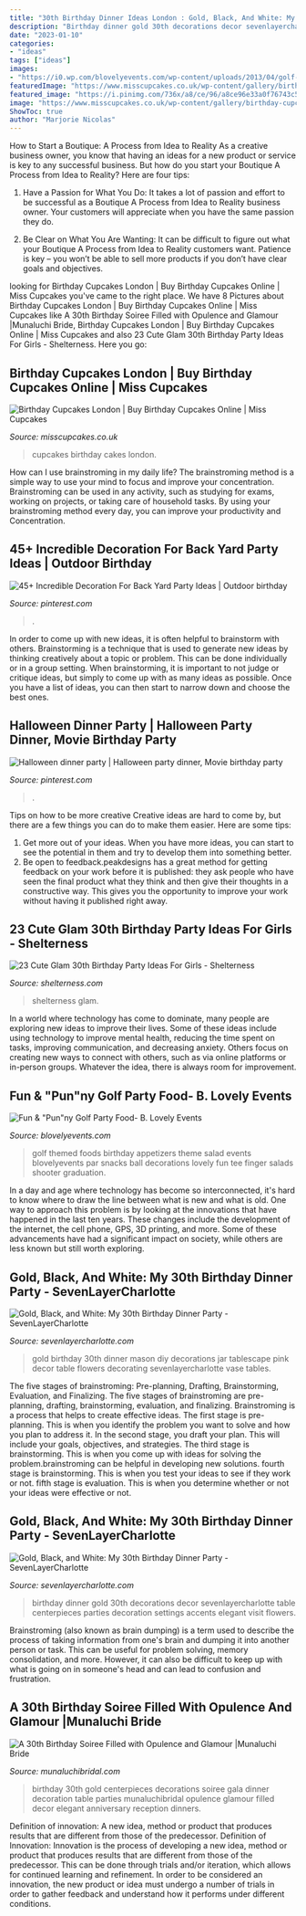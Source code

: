 ```yaml
---
title: "30th Birthday Dinner Ideas London : Gold, Black, And White: My 30th Birthday Dinner Party"
description: "Birthday dinner gold 30th decorations decor sevenlayercharlotte table centerpieces parties decoration settings accents elegant visit flowers"
date: "2023-01-10"
categories:
- "ideas"
tags: ["ideas"]
images:
- "https://i0.wp.com/blovelyevents.com/wp-content/uploads/2013/04/golf-party-salad-shooters.jpg?fit=650%2C975"
featuredImage: "https://www.misscupcakes.co.uk/wp-content/gallery/birthday-cupcakes/first-birthday-girl-cupcakes.jpg"
featured_image: "https://i.pinimg.com/736x/a8/ce/96/a8ce96e33a0f76743c51c310261ef37e.jpg"
image: "https://www.misscupcakes.co.uk/wp-content/gallery/birthday-cupcakes/first-birthday-girl-cupcakes.jpg"
ShowToc: true
author: "Marjorie Nicolas"
---
```



How to Start a Boutique: A Process from Idea to Reality
As a creative business owner, you know that having an ideas for a new product or service is key to any successful business. But how do you start your Boutique A Process from Idea to Reality? Here are four tips:
1. Have a Passion for What You Do: It takes a lot of passion and effort to be successful as a Boutique A Process from Idea to Reality business owner. Your customers will appreciate when you have the same passion they do.

2. Be Clear on What You Are Wanting: It can be difficult to figure out what your Boutique A Process from Idea to Reality customers want. Patience is key – you won’t be able to sell more products if you don’t have clear goals and objectives.


	

		
looking for Birthday Cupcakes London | Buy Birthday Cupcakes Online | Miss Cupcakes you've came to the right place. We have 8 Pictures about Birthday Cupcakes London | Buy Birthday Cupcakes Online | Miss Cupcakes like A 30th Birthday Soiree Filled with Opulence and Glamour |Munaluchi Bride, Birthday Cupcakes London | Buy Birthday Cupcakes Online | Miss Cupcakes and also 23 Cute Glam 30th Birthday Party Ideas For Girls - Shelterness. Here you go:
		
    
## Birthday Cupcakes London | Buy Birthday Cupcakes Online | Miss Cupcakes

<img loading=lazy src="https://www.misscupcakes.co.uk/wp-content/gallery/birthday-cupcakes/first-birthday-girl-cupcakes.jpg" onerror="this.onerror=null;this.src='https://tse4.mm.bing.net/th?id=OIP.pYsPoHXX6xxpiHpYhi6H-AHaE8&amp;pid=15.1';" alt="Birthday Cupcakes London | Buy Birthday Cupcakes Online | Miss Cupcakes">

_Source: misscupcakes.co.uk_

>cupcakes birthday cakes london. 

	

How can I use brainstroming in my daily life?
The brainstroming method is a simple way to use your mind to focus and improve your concentration. Brainstroming can be used in any activity, such as studying for exams, working on projects, or taking care of household tasks. By using your brainstroming method every day, you can improve your productivity and Concentration.

    
## 45+ Incredible Decoration For Back Yard Party Ideas | Outdoor Birthday

<img loading=lazy src="https://i.pinimg.com/736x/a8/ce/96/a8ce96e33a0f76743c51c310261ef37e.jpg" onerror="this.onerror=null;this.src='https://tse1.mm.bing.net/th?id=OIP.M007Mi7YUREJl5bLXZBzTAHaLH&amp;pid=15.1';" alt="45+ Incredible Decoration For Back Yard Party Ideas | Outdoor birthday">

_Source: pinterest.com_

>. 

	

In order to come up with new ideas, it is often helpful to brainstorm with others. Brainstorming is a technique that is used to generate new ideas by thinking creatively about a topic or problem. This can be done individually or in a group setting. When brainstorming, it is important to not judge or critique ideas, but simply to come up with as many ideas as possible. Once you have a list of ideas, you can then start to narrow down and choose the best ones.

    
## Halloween Dinner Party | Halloween Party Dinner, Movie Birthday Party

<img loading=lazy src="https://i.pinimg.com/736x/55/79/a6/5579a6a01ef288a33e2110e68f57e8db--halloween-dinner-parties-dinners.jpg" onerror="this.onerror=null;this.src='https://tse3.mm.bing.net/th?id=OIP.o5HsWCew6AIFDtr5lNR-dQHaJ3&amp;pid=15.1';" alt="Halloween dinner party | Halloween party dinner, Movie birthday party">

_Source: pinterest.com_

>. 

	

Tips on how to be more creative
Creative ideas are hard to come by, but there are a few things you can do to make them easier. Here are some tips: 
1. Get more out of your ideas. When you have more ideas, you can start to see the potential in them and try to develop them into something better. 
2. Be open to feedback.peakdesigns has a great method for getting feedback on your work before it is published: they ask people who have seen the final product what they think and then give their thoughts in a constructive way. This gives you the opportunity to improve your work without having it published right away.

    
## 23 Cute Glam 30th Birthday Party Ideas For Girls - Shelterness

<img loading=lazy src="https://i.shelterness.com/2017/02/07-outdoor-boho-chic-birthday-party-decor-a-low-table-and-pillows.jpg" onerror="this.onerror=null;this.src='https://tse1.mm.bing.net/th?id=OIP.HFan_TwBxgy4zFM8MQTemwHaKH&amp;pid=15.1';" alt="23 Cute Glam 30th Birthday Party Ideas For Girls - Shelterness">

_Source: shelterness.com_

>shelterness glam. 

	

In a world where technology has come to dominate, many people are exploring new ideas to improve their lives. Some of these ideas include using technology to improve mental health, reducing the time spent on tasks, improving communication, and decreasing anxiety. Others focus on creating new ways to connect with others, such as via online platforms or in-person groups. Whatever the idea, there is always room for improvement.

    
## Fun &amp; &quot;Pun&quot;ny Golf Party Food- B. Lovely Events

<img loading=lazy src="https://i0.wp.com/blovelyevents.com/wp-content/uploads/2013/04/golf-party-salad-shooters.jpg?fit=650%2C975" onerror="this.onerror=null;this.src='https://tse2.mm.bing.net/th?id=OIP.oz43P4r4nkwwkwwPFiqPuAHaLH&amp;pid=15.1';" alt="Fun &amp; &quot;Pun&quot;ny Golf Party Food- B. Lovely Events">

_Source: blovelyevents.com_

>golf themed foods birthday appetizers theme salad events blovelyevents par snacks ball decorations lovely fun tee finger salads shooter graduation. 

	

In a day and age where technology has become so interconnected, it's hard to know where to draw the line between what is new and what is old. One way to approach this problem is by looking at the innovations that have happened in the last ten years. These changes include the development of the internet, the cell phone, GPS, 3D printing, and more. Some of these advancements have had a significant impact on society, while others are less known but still worth exploring.

    
## Gold, Black, And White: My 30th Birthday Dinner Party - SevenLayerCharlotte

<img loading=lazy src="https://i1.wp.com/sevenlayercharlotte.com/wp-content/uploads/2015/01/img_3985.jpg" onerror="this.onerror=null;this.src='https://tse2.mm.bing.net/th?id=OIP.3MnnMTYDNzv94AchCk7ONgHaE8&amp;pid=15.1';" alt="Gold, Black, and White: My 30th Birthday Dinner Party - SevenLayerCharlotte">

_Source: sevenlayercharlotte.com_

>gold birthday 30th dinner mason diy decorations jar tablescape pink decor table flowers decorating sevenlayercharlotte vase tables. 

	

The five stages of brainstroming: Pre-planning, Drafting, Brainstorming, Evaluation, and Finalizing.
The five stages of brainstroming are pre-planning, drafting, brainstorming, evaluation, and finalizing. Brainstroming is a process that helps to create effective ideas. The first stage is pre-planning. This is when you identify the problem you want to solve and how you plan to address it. In the second stage, you draft your plan. This will include your goals, objectives, and strategies. The third stage is brainstorming. This is when you come up with ideas for solving the problem.brainstroming can be helpful in developing new solutions. fourth stage is brainstorming. This is when you test your ideas to see if they work or not. fifth stage is evaluation. This is when you determine whether or not your ideas were effective or not.

    
## Gold, Black, And White: My 30th Birthday Dinner Party - SevenLayerCharlotte

<img loading=lazy src="https://i1.wp.com/sevenlayercharlotte.com/wp-content/uploads/2015/01/img_7823.jpg" onerror="this.onerror=null;this.src='https://tse2.mm.bing.net/th?id=OIP.kWw5wTe_DBbExKCjXwohCAHaJ4&amp;pid=15.1';" alt="Gold, Black, and White: My 30th Birthday Dinner Party - SevenLayerCharlotte">

_Source: sevenlayercharlotte.com_

>birthday dinner gold 30th decorations decor sevenlayercharlotte table centerpieces parties decoration settings accents elegant visit flowers. 

	

Brainstroming (also known as brain dumping) is a term used to describe the process of taking information from one's brain and dumping it into another person or task. This can be useful for problem solving, memory consolidation, and more. However, it can also be difficult to keep up with what is going on in someone's head and can lead to confusion and frustration.

    
## A 30th Birthday Soiree Filled With Opulence And Glamour |Munaluchi Bride

<img loading=lazy src="http://www.munaluchibridal.com/wp-content/uploads/2014/12/celebrations_30th_Birthday_Black_Gold_-Decor044.jpg" onerror="this.onerror=null;this.src='https://tse3.mm.bing.net/th?id=OIP.jfiVytIyuhV6qkSGl80QngHaLH&amp;pid=15.1';" alt="A 30th Birthday Soiree Filled with Opulence and Glamour |Munaluchi Bride">

_Source: munaluchibridal.com_

>birthday 30th gold centerpieces decorations soiree gala dinner decoration table parties munaluchibridal opulence glamour filled decor elegant anniversary reception dinners. 

	

Definition of innovation: A new idea, method or product that produces results that are different from those of the predecessor.
Definition of Innovation: 
Innovation is the process of developing a new idea, method or product that produces results that are different from those of the predecessor. This can be done through trials and/or iteration, which allows for continued learning and refinement. In order to be considered an innovation, the new product or idea must undergo a number of trials in order to gather feedback and understand how it performs under different conditions.


